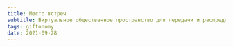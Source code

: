 ```yaml
---
title: Место встреч
subtitle: Виртуальное общественное пространство для передачи и распределения даров
tags: giftonomy
date: 2021-09-28
---
```


